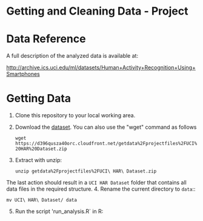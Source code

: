 Getting and Cleaning Data - Project
===================================

Data Reference
==============

A full description of the analyzed data is available at:

http://archive.ics.uci.edu/ml/datasets/Human+Activity+Recognition+Using+Smartphones 

Getting Data
============

1. Clone this repository to your local working area.
2. Download the [dataset](https://d396qusza40orc.cloudfront.net/getdata%2Fprojectfiles%2FUCI%20HAR%20Dataset.zip). You can also use the "wget" command as follows

   `wget https://d396qusza40orc.cloudfront.net/getdata%2Fprojectfiles%2FUCI%20HAR%20Dataset.zip`

3. Extract with unzip:

   `unzip getdata%2Fprojectfiles%2FUCI\ HAR\ Dataset.zip`   

The last action should result in a `UCI HAR Dataset` folder that contains all data files in the required structure.
4. Rename the current directory to `data`::

   `mv UCI\ HAR\ Dataset/ data`

5. Run the script 'run_analysis.R` in R:

   
   

   



